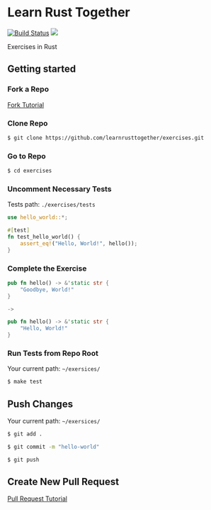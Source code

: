 # Learn Rust Together

[![Build Status](https://travis-ci.org/learnrusttogether/exercises.svg?branch=master)](https://travis-ci.org/learnrusttogether/exercises)
[<img src="https://img.shields.io/badge/-Telegram-blue?logo=telegram">](https://t.me/learnrusttogether)

Exercises in Rust

## Getting started

### Fork a Repo
[Fork Tutorial](https://help.github.com/en/github/getting-started-with-github/fork-a-repo)

### Clone Repo

```bash
$ git clone https://github.com/learnrusttogether/exercises.git
```

### Go to Repo

```bash
$ cd exercises
```

### Uncomment Necessary Tests 

Tests path: `./exercises/tests`

```rust
use hello_world::*;

#[test]
fn test_hello_world() {
    assert_eq!("Hello, World!", hello());
}
```

### Complete the Exercise 

```rust
pub fn hello() -> &'static str {
    "Goodbye, World!"
}

->

pub fn hello() -> &'static str {
    "Hello, World!"
}
```

### Run Tests from Repo Root
Your current path: `~/exersices/`

```bash
$ make test
```

## Push Changes
Your current path: `~/exersices/`

```bash
$ git add .

$ git commit -m "hello-world"

$ git push
```

## Create New Pull Request
[Pull Request Tutorial](https://help.github.com/en/github/collaborating-with-issues-and-pull-requests/creating-a-pull-request)
